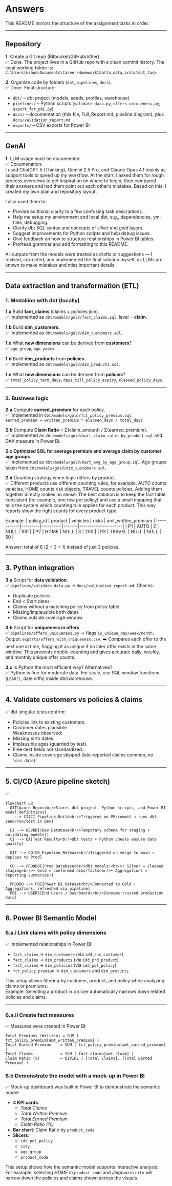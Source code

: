 # Answers

This README mirrors the structure of the assignment tasks in order.

---

## Repository

**1.** Create a Git repo (Bitbucket/GitHub/other).  
✅ Done. The project lives in a GitHub repo with a clean commit history. The local working folder is:  
`C:\Users\kzaum\Documents\Career\Homework\balta_data_architect_task`

**2.** Organize code by folders (`dbt`, `pipelines`, `docs`).  
✅ Done. Final structure:
- `dbt/` – dbt project (models, seeds, profiles, warehouse)  
- `pipelines/` – Python scripts (`validate_data.py`, `offers_uniqueness.py`, `export_for_pbi.py`)  
- `docs/` – documentation (this file, Full_Report.md, pipeline diagram), plus `docs/validation_report.md`  
- `exports/` – CSV exports for Power BI  

---

## GenAI

**1.** LLM usage must be documented.  
✅ Documenation:  
I used ChatGPT 5 (Thinking), Gemini 2.5 Pro, and Claude Opus 4.1 mainly as support tools to speed up my workflow. 
At the start, I asked them for rough process overviews to get inspiration on where to begin, 
then compared their answers and had them point out each other’s mistakes. Based on this, I created my own plan and repository layout.  

I also used them to:  
- Provide adittional clarity to a few confusing task descriptions.
- Help me setup my environment and local dbt, e.g., dependencies, yml files, debugging. 
- Clarify dbt SQL syntax and concepts of *silver* and *gold* layers.  
- Suggest improvements for Python scripts and help debug issues.  
- Give feedback on how to structure relationships in Power BI tables.
- Profread grammar and add formatting to this README.

All outputs from the models were treated as drafts or suggestions — I revised, corrected, and implemented the final solution myself, 
as LLMs are known to make mistakes and miss important details.

---

## Data extraction and transformation (ETL)

### 1. Medallion with dbt (locally)

**1.a** Build **fact_claims** (claims + policies join).  
✅ Implemented as `dbt/models/gold/fact_claims.sql`. level = **claim**.  

**1.b** Build **dim_customers**.  
✅ Implemented as `dbt/models/gold/dim_customers.sql`.

**1.c** What **new dimensions** can be derived from **customers**?  
✅ `age_group`, `age_years`.

**1.d** Build **dim_products** from **policies**.  
✅ Implemented as `dbt/models/gold/dim_products.sql`.  

**1.e** What **new dimensions** can be derived from **policies**?  
✅ `total_policy_term_days`, `days_till_policy_expiry`, `elapsed_policy_days`.

---

### 2. Business logic

**2.a** Compute **earned_premium** for each policy.  
✅ Implemented in `dbt/models/gold/fct_policy_premium.sql`:  
`earned_premium = written_premium * elapsed_days / total_days` 

**2.b** Compute **Claim Ratio** = Σ(claim_amount) / Σ(earned_premium).  
✅ Implemented as `dbt/models/gold/mart_claim_ratio_by_product.sql` and DAX measure in Power BI.  

**2.c Optimized SQL for average premium and average claim by customer age groups**  
✅ Implemented as `dbt/models/gold/mart_avg_by_age_group.sql`.
Age groups taken from `dbt/models/gold/dim_customers.sql`.


**2.d** Counting strategy when logic differs by product.  
✅ Different products use different counting rules, for example, AUTO counts vehicles, HOME counts risk objects, 
TRAVEL counts policies. Adding them together directly makes no sense. The best solution is to keep the fact table consistent 
(for example, one row per policy) and use a small mapping that tells the system which counting rule applies for each product. 
This way reports show the right counts for every product type.

Example:
| policy_id | product | vehicles | risks | amt_written_premium |
|-----------|---------|----------|-------|---------------------|
| P1        | AUTO    | 2        | NULL  | 100                 |
| P2        | HOME    | NULL     | 3     | 200                 |
| P3        | TRAVEL  | NULL     | NULL  | 50                  |

Answer: total of 6 (2 + 3 + 1) instead of just 3 policies.

---

## 3. Python integration

**3.a** Script for **data validation**.  
✅ `pipelines/validate_data.py` → `docs/validation_report.md`. 
Checks:
- Duplicate policies  
- End < Start dates  
- Claims without a matching policy from policy table
- Missing/implausible birth dates  
- Claims outside coverage window

**3.b** Script for **uniqueness in offers**.  
✅ `pipelines/offers_uniqueness.py` → flags `is_unique_day/week/month`. Output: `exports/offers_with_uniqueness.csv`.
➡️ Compares each offer to the next one in time, flagging it as unique if no later offer exists in the same window. 
This prevents double-counting and gives accurate daily, weekly, and monthly unique offer counts.

**3.c** Is Python the most efficient way? Alternatives?  
✅ Python is fine for moderate data. For scale, use SQL window functions (`LEAD()`, date diffs) inside dbt/warehouse.

---

## 4. Validate customers vs policies & claims

✅ dbt singular tests confirm:  
- Policies link to existing customers.  
- Customer dates plausible.  
Weaknesses observed:  
- Missing birth dates.  
- Implausible ages (guarded by test).  
- Free-text fields not standardized.  
- Claims inside coverage skipped (late-reported claims common, no `loss_date`).

---

## 5. CI/CD (Azure pipeline sketch)

✅ 
```mermaid
flowchart LR
  GIT[Azure Repos<br/>Stores dbt project, Python scripts, and Power BI model definitions] 
    --> CI[CI_Pipeline_Build<br/>Triggered on PR/commit → runs dbt seed/run/test in Dev]

  CI --> DEVDB[(Dev Database<br/>Temporary schema for staging + validating models)]
  CI --> QA[Test Results<br/>dbt tests + Python checks ensure data quality]

  GIT --> CD[CD_Pipeline_Release<br/>Triggered on merge to main → deploys to Prod]

  CD --> PRODDB[(Prod Database<br/>dbt models:<br/>• Silver = cleaned staging<br/>• Gold = conformed dims/facts<br/>• Aggregations = reporting summaries)]

  PRODDB --> PBI[Power BI Dataset<br/>Connected to Gold + Aggregations, refreshed via pipeline]
  PBI --> USERS[End Users / Dashboards<br/>Consume trusted production data]
  ```

---

## 6. Power BI Semantic Model

### 6.a.i Link claims with policy dimensions
✅ Implemented relationships in Power BI:
  - `fact_claims` → `dim_customers` (via `idd_cus_customer`)
  - `fact_claims` → `dim_products` (via `idd_prd_product`)
  - `fact_claims` → `dim_policies` (via `idd_pol_policy`)
  - `fct_policy_premium` → `dim_customers` and `dim_products`

This setup allows filtering by customer, product, and policy when analyzing claims or premiums.  
Example: Selecting a product in a slicer automatically narrows down related policies and claims.

---

### 6.a.ii Create fact measures
✅ Measures were created in Power BI:

```DAX
Total Premiums (Written) = SUM ( fct_policy_premium[amt_written_premium] )
Total Earned Premium    = SUM ( fct_policy_premium[amt_earned_premium] )
Total Claims            = SUM ( fact_claims[amt_claim] )
Claim Ratio (%)         = DIVIDE ( [Total Claims], [Total Earned Premium] )
```

### 6.b Demonstrate the model with a mock-up in Power BI
✅ Mock-up dashboard was built in Power BI to demonstrate the semantic model:

- **4 KPI cards**:
  - *Total Claims*
  - *Total Written Premium*
  - *Total Earned Premium*
  - *Claim Ratio (%)*
- **Bar chart**: Claim Ratio by `product_code`
- **Slicers**: 
  - `idd_pol_policy`
  - `city`
  - `age_group`
  - `product_code`

This setup shows how the semantic model supports interactive analysis:  
For example, selecting *HOME* in `product_code` and *Jelgava* in `city` will narrow down the policies and claims shown across the visuals.

